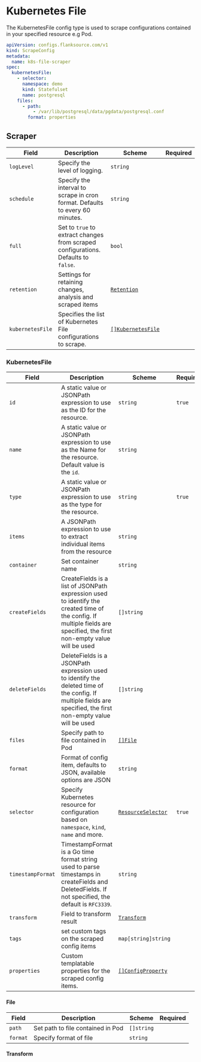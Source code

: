 # Kubernetes File

The KubernetesFile config type is used to scrape configurations contained in your specified resource e.g Pod.

```yaml title='k8s-file-scraper.yaml'
apiVersion: configs.flanksource.com/v1
kind: ScrapeConfig
metadata:
  name: k8s-file-scraper
spec:
  kubernetesFile:
    - selector:
      namespace: demo
      kind: Statefulset
      name: postgresql
    files:
      - path:
          - /var/lib/postgresql/data/pgdata/postgresql.conf
        format: properties
```

## Scraper

| Field            | Description                                                                        | Scheme                                       | Required |
| ---------------- | ---------------------------------------------------------------------------------- | -------------------------------------------- | -------- |
| `logLevel`       | Specify the level of logging.                                                      | `string`                                     |          |
| `schedule`       | Specify the interval to scrape in cron format. Defaults to every 60 minutes.       | `string`                                     |          |
| `full`           | Set to `true` to extract changes from scraped configurations. Defaults to `false`. | `bool`                                       |          |
| `retention`      | Settings for retaining changes, analysis and scraped items                         | [`Retention`](/config-db/concepts/retention) |          |
| `kubernetesFile` | Specifies the list of Kubernetes File configurations to scrape.                    | [`[]KubernetesFile`](#kubernetesfile)        |          |

### KubernetesFile

| Field             | Description                                                                                                                                                             | Scheme                                                  | Required |
| ----------------- | ----------------------------------------------------------------------------------------------------------------------------------------------------------------------- | ------------------------------------------------------- | -------- |
| `id`              | A static value or JSONPath expression to use as the ID for the resource.                                                                                                | `string`                                                | `true`   |
| `name`            | A static value or JSONPath expression to use as the Name for the resource. Default value is the `id`.                                                                   | `string`                                                |          |
| `type`            | A static value or JSONPath expression to use as the type for the resource.                                                                                              | `string`                                                | `true`   |
| `items`           | A JSONPath expression to use to extract individual items from the resource                                                                                              | `string`                                                |          |
| `container`       | Set container name                                                                                                                                                      | `string`                                                |          |
| `createFields`    | CreateFields is a list of JSONPath expression used to identify the created time of the config. If multiple fields are specified, the first non-empty value will be used | `[]string`                                              |          |
| `deleteFields`    | DeleteFields is a JSONPath expression used to identify the deleted time of the config. If multiple fields are specified, the first non-empty value will be used         | `[]string`                                              |          |
| `files`           | Specify path to file contained in Pod                                                                                                                                   | [`[]File`](#file)                                       |          |
| `format`          | Format of config item, defaults to JSON, available options are JSON                                                                                                     | `string`                                                |          |
| `selector`        | Specify Kubernetes resource for configuration based on `namespace`, `kind`, `name` and more.                                                                            | [`ResourceSelector`](../../reference/resource-selector) | `true`   |
| `timestampFormat` | TimestampFormat is a Go time format string used to parse timestamps in createFields and DeletedFields. If not specified, the default is `RFC3339`.                      | `string`                                                |          |
| `transform`       | Field to transform result                                                                                                                                               | [`Transform`](#transform)                               |          |
| `tags`            | set custom tags on the scraped config items                                                                                                                             | `map[string]string`                                     |          |
| `properties`      | Custom templatable properties for the scraped config items.                                                                                                             | [`[]ConfigProperty`](../../reference/property)          |          |

#### File

| Field    | Description                       | Scheme     | Required |
| -------- | --------------------------------- | ---------- | -------- |
| `path`   | Set path to file contained in Pod | `[]string` |          |
| `format` | Specify format of file            | `string`   |          |

#### Transform

<ConfigTransform></ConfigTransform>
